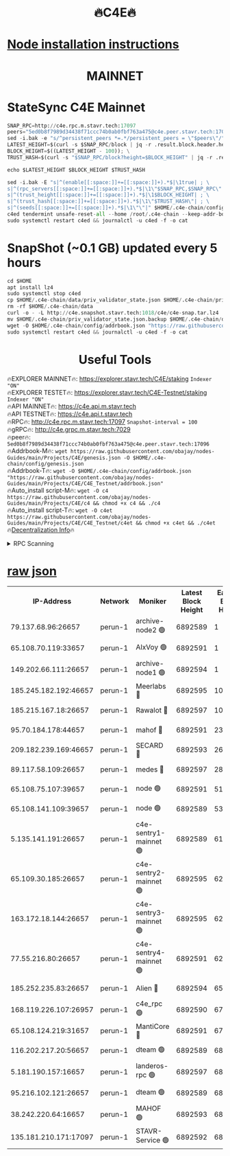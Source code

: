 <h1 align="center"> 🔥C4E🔥</h1>

[Node installation instructions](https://github.com/obajay/nodes-Guides/tree/main/Projects/C4E)
=

<h1 align="center"> MAINNET</h1>

# StateSync C4E Mainnet
```python
SNAP_RPC=http://c4e.rpc.m.stavr.tech:17097
peers="5ed0b8f7989d34438f71ccc74b0ab0fbf763a475@c4e.peer.stavr.tech:17096"
sed -i.bak -e "s/^persistent_peers *=.*/persistent_peers = \"$peers\"/" $HOME/.c4e-chain/config/config.toml
LATEST_HEIGHT=$(curl -s $SNAP_RPC/block | jq -r .result.block.header.height); \
BLOCK_HEIGHT=$((LATEST_HEIGHT - 100)); \
TRUST_HASH=$(curl -s "$SNAP_RPC/block?height=$BLOCK_HEIGHT" | jq -r .result.block_id.hash)

echo $LATEST_HEIGHT $BLOCK_HEIGHT $TRUST_HASH

sed -i.bak -E "s|^(enable[[:space:]]+=[[:space:]]+).*$|\1true| ; \
s|^(rpc_servers[[:space:]]+=[[:space:]]+).*$|\1\"$SNAP_RPC,$SNAP_RPC\"| ; \
s|^(trust_height[[:space:]]+=[[:space:]]+).*$|\1$BLOCK_HEIGHT| ; \
s|^(trust_hash[[:space:]]+=[[:space:]]+).*$|\1\"$TRUST_HASH\"| ; \
s|^(seeds[[:space:]]+=[[:space:]]+).*$|\1\"\"|" $HOME/.c4e-chain/config/config.toml
c4ed tendermint unsafe-reset-all --home /root/.c4e-chain --keep-addr-book
sudo systemctl restart c4ed && journalctl -u c4ed -f -o cat
```
# SnapShot (~0.1 GB) updated every 5 hours
```python
cd $HOME
apt install lz4
sudo systemctl stop c4ed
cp $HOME/.c4e-chain/data/priv_validator_state.json $HOME/.c4e-chain/priv_validator_state.json.backup
rm -rf $HOME/.c4e-chain/data
curl -o - -L http://c4e.snapshot.stavr.tech:1018/c4e/c4e-snap.tar.lz4 | lz4 -c -d - | tar -x -C $HOME/.c4e-chain --strip-components 2
mv $HOME/.c4e-chain/priv_validator_state.json.backup $HOME/.c4e-chain/data/priv_validator_state.json
wget -O $HOME/.c4e-chain/config/addrbook.json "https://raw.githubusercontent.com/obajay/nodes-Guides/main/Projects/C4E/addrbook.json"
sudo systemctl restart c4ed && journalctl -u c4ed -f -o cat
```
 <h1 align="center"> Useful Tools</h1>

🔥EXPLORER MAINNET🔥:  https://explorer.stavr.tech/C4E/staking            `Indexer "ON"` \
🔥EXPLORER TESTET🔥:   https://explorer.stavr.tech/C4E-Testnet/staking     `Indexer "ON"` \
🔥API MAINNET🔥:       https://c4e.api.m.stavr.tech \
🔥API TESTNET🔥:       https://c4e.api.t.stavr.tech \
🔥RPC🔥:               http://c4e.rpc.m.stavr.tech:17097                  `Snapshot-interval = 100` \
🔥gRPC🔥:              http://c4e.grpc.m.stavr.tech:7029 \
🔥peer🔥:              `5ed0b8f7989d34438f71ccc74b0ab0fbf763a475@c4e.peer.stavr.tech:17096` \
🔥Addrbook-M🔥:    ```wget https://raw.githubusercontent.com/obajay/nodes-Guides/main/Projects/C4E/genesis.json -O $HOME/.c4e-chain/config/genesis.json``` \
🔥Addrbook-T🔥:    ```wget -O $HOME/.c4e-chain/config/addrbook.json "https://raw.githubusercontent.com/obajay/nodes-Guides/main/Projects/C4E/C4E_Testnet/addrbook.json"``` \
🔥Auto_install script-M🔥: ```wget -O c4 https://raw.githubusercontent.com/obajay/nodes-Guides/main/Projects/C4E/c4 && chmod +x c4 && ./c4``` \
🔥Auto_install script-T🔥: ```wget -O c4et https://raw.githubusercontent.com/obajay/nodes-Guides/main/Projects/C4E/C4E_Testnet/c4et && chmod +x c4et && ./c4et``` \
🔥[Decentralization Info](https://github.com/obajay/StateSync-snapshots/tree/main/Projects/C4E/Decentralization)🔥




<details>
<summary>RPC Scanning</summary>

<h2 align="center"> We scan nodes in real time every 4 hours. And we provide the final result of RPC endpoints.
We cannot influence the operation of these nodes in any way. </h2>


```python
If Voting Power is higher than 0 --> then the Node is a validator of the network and may be subject to attack and be a potential threat to the chain.
```
```python
We marked such validators with a red symbol
```

</details>

[raw json](https://rpc-check.c4e.stavr.tech/c4e/rpc-c4e-result.json)
=



<table><tr><th>IP-Address</th><th>Network</th><th>Moniker</th><th>Latest Block Height</th><th>Earliest Block Height</th><th>Catching Up</th><th>Tx Index</th><th>Voting Power</th><th>Scan Time</th></tr><tr><td>79.137.68.96:26657</td><td>perun-1</td><td>archive-node2 🟢</td><td>6892589</td><td>1</td><td>False</td><td>on</td><td>0</td><td>2024-01-26T00:21:28.401582676UTC</td></tr><tr><td>65.108.70.119:33657</td><td>perun-1</td><td>AlxVoy 🟢</td><td>6892591</td><td>1</td><td>False</td><td>on</td><td>0</td><td>2024-01-26T00:21:43.092994225UTC</td></tr><tr><td>149.202.66.111:26657</td><td>perun-1</td><td>archive-node1 🟢</td><td>6892594</td><td>1</td><td>False</td><td>on</td><td>0</td><td>2024-01-26T00:21:59.366111573UTC</td></tr><tr><td>185.245.182.192:46657</td><td>perun-1</td><td>Meerlabs 🔴</td><td>6892595</td><td>1051501</td><td>False</td><td>on</td><td>527310</td><td>2024-01-26T00:22:08.825180498UTC</td></tr><tr><td>185.215.167.18:26657</td><td>perun-1</td><td>Rawalot 🔴</td><td>6892597</td><td>1090501</td><td>False</td><td>on</td><td>701423</td><td>2024-01-26T00:22:20.930287472UTC</td></tr><tr><td>95.70.184.178:44657</td><td>perun-1</td><td>mahof 🔴</td><td>6892591</td><td>2342001</td><td>False</td><td>off</td><td>1865533</td><td>2024-01-26T00:21:42.322407552UTC</td></tr><tr><td>209.182.239.169:46657</td><td>perun-1</td><td>SECARD 🔴</td><td>6892593</td><td>2616101</td><td>False</td><td>off</td><td>1136703</td><td>2024-01-26T00:21:54.611449709UTC</td></tr><tr><td>89.117.58.109:26657</td><td>perun-1</td><td>medes 🔴</td><td>6892597</td><td>2826001</td><td>False</td><td>off</td><td>1484927</td><td>2024-01-26T00:22:16.129001981UTC</td></tr><tr><td>65.108.75.107:39657</td><td>perun-1</td><td>node 🟢</td><td>6892591</td><td>5198801</td><td>False</td><td>on</td><td>0</td><td>2024-01-26T00:21:45.567603287UTC</td></tr><tr><td>65.108.141.109:39657</td><td>perun-1</td><td>node 🟢</td><td>6892589</td><td>5303301</td><td>False</td><td>on</td><td>0</td><td>2024-01-26T00:21:30.912900430UTC</td></tr><tr><td>5.135.141.191:26657</td><td>perun-1</td><td>c4e-sentry1-mainnet 🟢</td><td>6892589</td><td>6198001</td><td>False</td><td>on</td><td>0</td><td>2024-01-26T00:21:27.447308952UTC</td></tr><tr><td>65.109.30.185:26657</td><td>perun-1</td><td>c4e-sentry2-mainnet 🟢</td><td>6892595</td><td>6238301</td><td>False</td><td>on</td><td>0</td><td>2024-01-26T00:22:08.420216542UTC</td></tr><tr><td>163.172.18.144:26657</td><td>perun-1</td><td>c4e-sentry3-mainnet 🟢</td><td>6892595</td><td>6239001</td><td>False</td><td>on</td><td>0</td><td>2024-01-26T00:22:09.653621748UTC</td></tr><tr><td>77.55.216.80:26657</td><td>perun-1</td><td>c4e-sentry4-mainnet 🟢</td><td>6892591</td><td>6241001</td><td>False</td><td>on</td><td>0</td><td>2024-01-26T00:21:42.684954028UTC</td></tr><tr><td>185.252.235.83:26657</td><td>perun-1</td><td>Alien 🔴</td><td>6892594</td><td>6502501</td><td>False</td><td>on</td><td>1136703</td><td>2024-01-26T00:22:01.749193425UTC</td></tr><tr><td>168.119.226.107:26957</td><td>perun-1</td><td>c4e_rpc 🟢</td><td>6892590</td><td>6792590</td><td>False</td><td>on</td><td>0</td><td>2024-01-26T00:21:35.357373788UTC</td></tr><tr><td>65.108.124.219:31657</td><td>perun-1</td><td>MantiCore 🔴</td><td>6892591</td><td>6792591</td><td>False</td><td>off</td><td>193320</td><td>2024-01-26T00:21:41.932236965UTC</td></tr><tr><td>116.202.217.20:56657</td><td>perun-1</td><td>dteam 🟢</td><td>6892589</td><td>6800901</td><td>False</td><td>on</td><td>0</td><td>2024-01-26T00:21:27.664148360UTC</td></tr><tr><td>5.181.190.157:16657</td><td>perun-1</td><td>landeros-rpc 🟢</td><td>6892597</td><td>6880001</td><td>False</td><td>on</td><td>0</td><td>2024-01-26T00:22:20.576560451UTC</td></tr><tr><td>95.216.102.121:26657</td><td>perun-1</td><td>dteam 🟢</td><td>6892589</td><td>6885001</td><td>False</td><td>on</td><td>0</td><td>2024-01-26T00:21:28.037862442UTC</td></tr><tr><td>38.242.220.64:16657</td><td>perun-1</td><td>MAHOF 🟢</td><td>6892593</td><td>6885501</td><td>False</td><td>on</td><td>0</td><td>2024-01-26T00:21:57.030724380UTC</td></tr><tr><td>135.181.210.171:17097</td><td>perun-1</td><td>STAVR-Service 🟢</td><td>6892592</td><td>6891101</td><td>False</td><td>on</td><td>0</td><td>2024-01-26T00:21:45.983148379UTC</td></tr></table>
